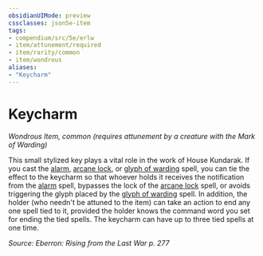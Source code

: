 ```yaml
---
obsidianUIMode: preview
cssclasses: json5e-item
tags:
- compendium/src/5e/erlw
- item/attunement/required
- item/rarity/common
- item/wondrous
aliases: 
- "Keycharm"
---
```

# Keycharm
*Wondrous Item, common (requires attunement by a creature with the Mark of Warding)*  


This small stylized key plays a vital role in the work of House Kundarak. If you cast the [alarm](/Systems/5e/spells/alarm.md), [arcane lock](/Systems/5e/spells/arcane-lock.md), or [glyph of warding](/Systems/5e/spells/glyph-of-warding.md) spell, you can tie the effect to the keycharm so that whoever holds it receives the notification from the [alarm](/Systems/5e/spells/alarm.md) spell, bypasses the lock of the [arcane lock](/Systems/5e/spells/arcane-lock.md) spell, or avoids triggering the glyph placed by the [glyph of warding](/Systems/5e/spells/glyph-of-warding.md) spell. In addition, the holder (who needn't be attuned to the item) can take an action to end any one spell tied to it, provided the holder knows the command word you set for ending the tied spells. The keycharm can have up to three tied spells at one time.

*Source: Eberron: Rising from the Last War p. 277*
